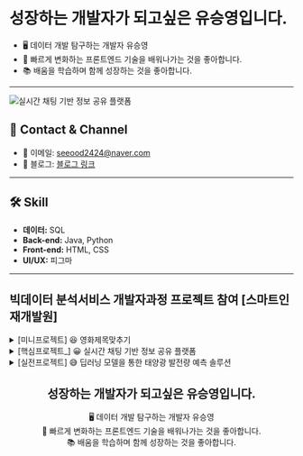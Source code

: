 # 성장하는 개발자가 되고싶은 유승영입니다.

- 🖥️ 데이터 개발 탐구하는 개발자 유승영
- 🚀 빠르게 변화하는 프론트엔드 기술을 배워나가는 것을 좋아합니다.
- 📚 배움을 학습하며 함께 성장하는 것을 좋아합니다.

---
![실시간 채팅 기반 정보 공유 플랫폼](path/to/your/image.png)
## 🐲 Contact & Channel
- 📧 이메일: seeood2424@naver.com
- 📝 블로그: [블로그 링크](https://m.blog.naver.com/mind24luciano)

---

## 🛠️ Skill
- **데이터:** SQL
- **Back-end:** Java, Python
- **Front-end:** HTML, CSS
- **UI/UX:** 피그마

---



## 빅데이터 분석서비스 개발자과정 프로젝트 참여 [스마트인재개발원]
<details>
  <summary>[미니프로젝트] 😆 영화제목맞추기</summary>

  ### 📅 미니프로젝트 <영화 제목맞추기>
  - **주제:** 영화 제목 맞추기 게임
  - **참여 기간:** 2024년 01월 31일(수) ~ 2024년 02월 02일(금)
  - **팀명:** 승영아 파팅
  - **팀원:** 손채영, 김경민, 박경완, 유승영, 장민중
  - **주요 개발 내용:** 회원가입, 로그인, 싱글게임, 연습게임
  - **개발 언어:** Java, Oracle, 데이터베이스

</details>

<details>
 <summary>[핵심프로젝트_] 😀 실시간 채팅 기반 정보 공유 플랫폼</summary>

### 📅 프로젝트 개요
- **팀명:** <br>
 슈크림팀
- **프로젝트 제목:** <br>
 실시간 채팅 기반 정보 공유 플랫폼
- **프로젝트 설명:** <br>
 실시간 채팅을 통해 빠른 정보 공유와 직관적인 UI 검색 기능을 활성화한 SNS 플랫폼.
- **프로젝트 기간:** <br>
▷ ▶ 2024.03.20 ~ 2024.04.04


--
<br>
![image](https://github.com/tmddud2024/tmddud2024/assets/157584487/8f992ae6-0313-43a3-92ac-b2cf2116f335)
<br>

---

### 📅 핵심 프로젝트 개발 언어

- **팀 주요 개발 내용:**
  - **채팅 기능 구현**
  - **좋아요 및 댓글 기능**
  - **팔로우 및 언팔로우 기능**
  - **게시글 작성 및 무한 스크롤 기능**
  - **신발 검색 및 태그 기능**
  - **네이버 API 로그인 기능**

- **역할:**
  - **테이블명세서 문서, 유스케이스**
  - **주피터 노트북을 활용하여, '크림' 사이트에서 총 300개의 데이터 크롤링**
 
- **팀원 및 역할:**
  --
![image](https://github.com/tmddud2024/tmddud2024/assets/157584487/a802c7d7-8efc-4ac9-89fa-4da11d5599de)
  --
</details>


<details>
 <summary>[실전프로젝트] 😅 딥러닝 모델을 통한 태양광 발전량 예측 솔루션 </summary>

### 📅 프로젝트 개요
- **팀명:** <br>
  어셈블 (ASSEMBLE) 팀
- **프로젝트 제목:** <br>
  딥러닝 모델을 통한 태양광 발전량 예측 솔루션
- **프로젝트 설명:** <br>
  태양광 발전량 예측량을 원하는 사용자들을 위한 서비스로, 2014~2023년의 기상,
  대기오염, 태양광발전량 데이터을 분석하여 다음날의 태양광 발전량을 예측하는 서비스입니다.
- **프로젝트 기간:** <br>
▷ ▶ 2024.05.27 ~ 2024.06.20 (4주)



--
<br>

<br>

---

### 📅 실전 프로젝트 개발 언어

- **팀 주요 개발 내용:**
  - **모델정확도**  // - **과거의_오늘날_발전날**  / - **인공위성_사진**
  - **게시판**  // - **댓글**   // - **슬라이드**
  - **실제의_발전량**  // - **예측한_발전량(하루,시간)**  
 
- **역할:**
  - 약간의 기상청 API기상청 연결과,  데이터 자료수집, 날씨 데이터 수집, 태양광의 필요성 자료수집
  - 회원가입페이지, 내발전소 페이지, SMP, REC, form, 등  담당하여  진행했습니다.

- **팀원 및 역할:**
  --
![image](https://github.com/tmddud2024/tmddud2024/assets/157584487/85484b04-6947-47b0-a9f6-d2426cb44e84)

--

- **팀 깃허브주소:**
https://github.com/2023-SMHRD-KDT-AI-16/ASSEMBLE
---
</details>
<div align="center">
  <h2>성장하는 개발자가 되고싶은 유승영입니다.</h2>
  <p>
    <span class="animated-icon">🖥️</span> 데이터 개발 탐구하는 개발자 유승영<br>
    <span class="animated-icon">🚀</span> 빠르게 변화하는 프론트엔드 기술을 배워나가는 것을 좋아합니다.<br>
    <span class="animated-icon">📚</span> 배움을 학습하며 함께 성장하는 것을 좋아합니다.
  </p>
</div>
